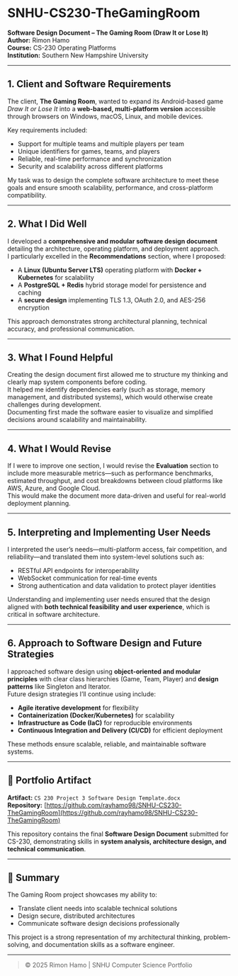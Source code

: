 # SNHU-CS230-TheGamingRoom  
**Software Design Document – The Gaming Room (Draw It or Lose It)**  
**Author:** Rimon Hamo  
**Course:** CS-230 Operating Platforms  
**Institution:** Southern New Hampshire University  

---

## 1. Client and Software Requirements
The client, **The Gaming Room**, wanted to expand its Android-based game *Draw It or Lose It* into a **web-based, multi-platform version** accessible through browsers on Windows, macOS, Linux, and mobile devices.  

Key requirements included:
- Support for multiple teams and multiple players per team  
- Unique identifiers for games, teams, and players  
- Reliable, real-time performance and synchronization  
- Security and scalability across different platforms  

My task was to design the complete software architecture to meet these goals and ensure smooth scalability, performance, and cross-platform compatibility.

---

## 2. What I Did Well
I developed a **comprehensive and modular software design document** detailing the architecture, operating platform, and deployment approach.  
I particularly excelled in the **Recommendations** section, where I proposed:
- A **Linux (Ubuntu Server LTS)** operating platform with **Docker + Kubernetes** for scalability  
- A **PostgreSQL + Redis** hybrid storage model for persistence and caching  
- A **secure design** implementing TLS 1.3, OAuth 2.0, and AES-256 encryption  

This approach demonstrates strong architectural planning, technical accuracy, and professional communication.

---

## 3. What I Found Helpful
Creating the design document first allowed me to structure my thinking and clearly map system components before coding.  
It helped me identify dependencies early (such as storage, memory management, and distributed systems), which would otherwise create challenges during development.  
Documenting first made the software easier to visualize and simplified decisions around scalability and maintainability.

---

## 4. What I Would Revise
If I were to improve one section, I would revise the **Evaluation** section to include more measurable metrics—such as performance benchmarks, estimated throughput, and cost breakdowns between cloud platforms like AWS, Azure, and Google Cloud.  
This would make the document more data-driven and useful for real-world deployment planning.

---

## 5. Interpreting and Implementing User Needs
I interpreted the user’s needs—multi-platform access, fair competition, and reliability—and translated them into system-level solutions such as:
- RESTful API endpoints for interoperability  
- WebSocket communication for real-time events  
- Strong authentication and data validation to protect player identities  

Understanding and implementing user needs ensured that the design aligned with **both technical feasibility and user experience**, which is critical in software architecture.

---

## 6. Approach to Software Design and Future Strategies
I approached software design using **object-oriented and modular principles** with clear class hierarchies (Game, Team, Player) and **design patterns** like Singleton and Iterator.  
Future design strategies I’ll continue using include:
- **Agile iterative development** for flexibility  
- **Containerization (Docker/Kubernetes)** for scalability  
- **Infrastructure as Code (IaC)** for reproducible environments  
- **Continuous Integration and Delivery (CI/CD)** for efficient deployment  

These methods ensure scalable, reliable, and maintainable software systems.

---

## 📁 Portfolio Artifact
**Artifact:** `CS 230 Project 3 Software Design Template.docx`  
**Repository:** [https://github.com/rayhamo98/SNHU-CS230-TheGamingRoom](https://github.com/rayhamo98/SNHU-CS230-TheGamingRoom)  

This repository contains the final **Software Design Document** submitted for CS-230, demonstrating skills in **system analysis, architecture design, and technical communication**.

---

## 🧠 Summary
The Gaming Room project showcases my ability to:
- Translate client needs into scalable technical solutions  
- Design secure, distributed architectures  
- Communicate software design decisions professionally  

This project is a strong representation of my architectural thinking, problem-solving, and documentation skills as a software engineer.

---

> © 2025 Rimon Hamo | SNHU Computer Science Portfolio
